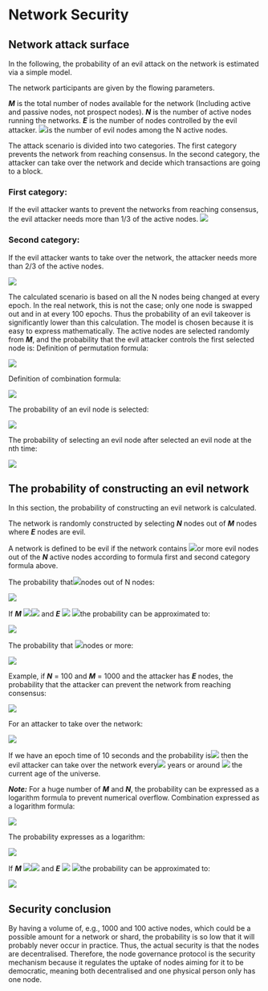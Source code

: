 # Network Security
## Network attack surface


In the following, the probability of an evil attack on the network is estimated via a simple model.
  
 The network participants are given by the flowing parameters.
 
 ***M*** is the total number of nodes available for the network (Including active and passive nodes, not prospect nodes).
***N*** is the number of active nodes running the networks.
***E*** is the number of nodes controlled by the evil attacker.
![](https://i.imgur.com/YbEkHN8.png)is the number of evil nodes among the N active nodes.

  
  The attack scenario is divided into two categories. The first category prevents the network from reaching consensus. In the second category, the attacker can take over the network and decide which transactions are going to a block.
 
  
### First category:

If the evil attacker wants to prevent the networks from reaching consensus, the evil attacker needs more than 1/3 of the active nodes.
![](https://i.imgur.com/XtzS6Ot.png)

### Second category:

If the evil attacker wants to take over the network, the attacker needs more than 2/3 of the active nodes.

![](https://i.imgur.com/yjiF4qo.png)


The calculated scenario is based on all the N nodes being changed at every epoch. In the real network, this is not the case; only one node is swapped out and in at every 100 epochs. Thus the probability of an evil takeover is significantly lower than this calculation. The model is chosen because it is easy to express mathematically. The active nodes are selected randomly from ***M***, and the probability that the evil attacker controls the first selected node is: Definition of permutation formula:


![](https://i.imgur.com/VPdd5sZ.png)

Definition of combination formula:

![](https://i.imgur.com/Oap32V9.png)

The probability of an evil node is selected:

![](https://i.imgur.com/6AdEJab.png)

The probability of selecting an evil node after selected an evil node at the nth time:

![](https://i.imgur.com/MvqielM.png)

## The probability of constructing an evil network

In this section, the probability of constructing an evil network is calculated.

The network is randomly constructed by selecting ***N*** nodes out of ***M*** nodes where ***E*** nodes are evil.

A network is defined to be evil if the network contains ![](https://i.imgur.com/08Jsci9.png)or more evil nodes out of the ***N*** active nodes according to formula first and second category formula above.

The probability that![](https://i.imgur.com/XWcEcvD.png)nodes out of N nodes:

![](https://i.imgur.com/A6armFj.png)

If ***M*** ![](https://i.imgur.com/AZAx0Bb.png)![](https://i.imgur.com/urH8e2d.png) and ***E*** ![](https://i.imgur.com/hb7MYsj.png) ![](https://i.imgur.com/COVM5eE.png)the probability can be approximated to:

![](https://i.imgur.com/Y7fDaP7.png)

The probability that ![](https://i.imgur.com/ERx4CDQ.png)nodes or more:

![](https://i.imgur.com/5UCAjj2.png)

Example, if ***N*** = 100 and ***M*** = 1000 and the attacker has ***E*** nodes, the probability that the attacker can prevent the network from reaching consensus:

![](https://i.imgur.com/NynUN7r.png)

For an attacker to take over the network:

![](https://i.imgur.com/uEjtWw7.png)

If we have an epoch time of 10 seconds and the probability is![](https://i.imgur.com/r7kTHPU.png) then the evil attacker can take over the network every![](https://i.imgur.com/eBFaNNk.png) years or around ![](https://i.imgur.com/kPawNK2.png) the current age of the universe.


***Note:*** For a huge number of ***M*** and ***N***, the probability can be expressed as a logarithm formula to prevent numerical overflow. Combination expressed as a logarithm formula:

![](https://i.imgur.com/gzryfS1.png)

The probability expresses as a logarithm:

![](https://i.imgur.com/QuXjtQo.png)

If ***M*** ![](https://i.imgur.com/AZAx0Bb.png)![](https://i.imgur.com/urH8e2d.png) and ***E*** ![](https://i.imgur.com/hb7MYsj.png) ![](https://i.imgur.com/COVM5eE.png)the probability can be approximated to:

![](https://i.imgur.com/LcIbHtu.png)

## Security conclusion


By having a volume of, e.g., 1000 and 100 active nodes, which could be a possible amount for a network or shard, the probability is so low that it will probably never occur in practice. Thus, the actual security is that the nodes are decentralised. Therefore, the node governance protocol is the security mechanism because it regulates the uptake of nodes aiming for it to be democratic, meaning both decentralised and one physical person only has one node.



 


